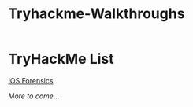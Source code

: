 # Tryhackme-Walkthroughs

<p align="center">
  <img src="[https://github.com/waldyr/Sublime-Installer/blob/master/sublime_text.png?raw=true](https://tryhackme-badges.s3.amazonaws.com/wuu.png)" alt=""/>
</p>

# TryHackMe List
[IOS Forensics](https://github.com/csduncan06/Tryhackme-Walkthroughs/blob/main/THM/IOS%20Forensics/IOS%20Forensics.md)

*More to come...* 
